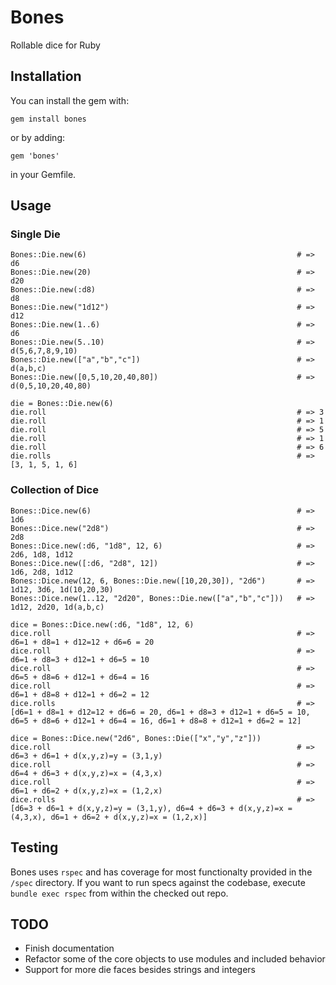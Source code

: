 # Bones

Rollable dice for Ruby

## Installation

You can install the gem with:

    gem install bones

or by adding:

    gem 'bones'

in your Gemfile.

## Usage

### Single Die

    Bones::Die.new(6)                                               # => d6
    Bones::Die.new(20)                                              # => d20
    Bones::Die.new(:d8)                                             # => d8
    Bones::Die.new("1d12")                                          # => d12
    Bones::Die.new(1..6)                                            # => d6
    Bones::Die.new(5..10)                                           # => d(5,6,7,8,9,10)
    Bones::Die.new(["a","b","c"])                                   # => d(a,b,c)
    Bones::Die.new([0,5,10,20,40,80])                               # => d(0,5,10,20,40,80)

    die = Bones::Die.new(6)
    die.roll                                                        # => 3
    die.roll                                                        # => 1
    die.roll                                                        # => 5
    die.roll                                                        # => 1
    die.roll                                                        # => 6
    die.rolls                                                       # => [3, 1, 5, 1, 6]

### Collection of Dice

    Bones::Dice.new(6)                                              # => 1d6
    Bones::Dice.new("2d8")                                          # => 2d8
    Bones::Dice.new(:d6, "1d8", 12, 6)                              # => 2d6, 1d8, 1d12
    Bones::Dice.new([:d6, "2d8", 12])                               # => 1d6, 2d8, 1d12
    Bones::Dice.new(12, 6, Bones::Die.new([10,20,30]), "2d6")       # => 1d12, 3d6, 1d(10,20,30)
    Bones::Dice.new(1..12, "2d20", Bones::Die.new(["a","b","c"]))   # => 1d12, 2d20, 1d(a,b,c)

    dice = Bones::Dice.new(:d6, "1d8", 12, 6)
    dice.roll                                                       # => d6=1 + d8=1 + d12=12 + d6=6 = 20
    dice.roll                                                       # => d6=1 + d8=3 + d12=1 + d6=5 = 10
    dice.roll                                                       # => d6=5 + d8=6 + d12=1 + d6=4 = 16
    dice.roll                                                       # => d6=1 + d8=8 + d12=1 + d6=2 = 12
    dice.rolls                                                      # => [d6=1 + d8=1 + d12=12 + d6=6 = 20, d6=1 + d8=3 + d12=1 + d6=5 = 10, d6=5 + d8=6 + d12=1 + d6=4 = 16, d6=1 + d8=8 + d12=1 + d6=2 = 12]

    dice = Bones::Dice.new("2d6", Bones::Die(["x","y","z"]))
    dice.roll                                                       # => d6=3 + d6=1 + d(x,y,z)=y = (3,1,y)
    dice.roll                                                       # => d6=4 + d6=3 + d(x,y,z)=x = (4,3,x)
    dice.roll                                                       # => d6=1 + d6=2 + d(x,y,z)=x = (1,2,x)
    dice.rolls                                                      # => [d6=3 + d6=1 + d(x,y,z)=y = (3,1,y), d6=4 + d6=3 + d(x,y,z)=x = (4,3,x), d6=1 + d6=2 + d(x,y,z)=x = (1,2,x)]

## Testing

Bones uses `rspec` and has coverage for most functionalty provided in the `/spec` directory.  If you want to run specs against the codebase, execute `bundle exec rspec` from within the checked out repo.

## TODO

* Finish documentation
* Refactor some of the core objects to use modules and included behavior
* Support for more die faces besides strings and integers
